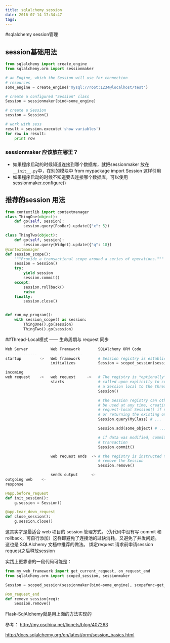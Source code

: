 ```yaml
---
title: sqlalchemy_session
date: 2016-07-14 17:34:47
tags:
---
```

#sqlalchemy session管理

## session基础用法
``` python
from sqlalchemy import create_engine
from sqlalchemy.orm import sessionmaker

# an Engine, which the Session will use for connection
# resources
some_engine = create_engine('mysql://root:1234@localhost/test')

# create a configured "Session" class
Session = sessionmaker(bind=some_engine)

# create a Session
session = Session()

# work with sess
result = session.execute('show variables')
for row in result:
    print row
```
### sessionmaker 应该放在哪里？
+ 如果程序启动的时候知道连接到哪个数据库，就把sessionmaker 放在 `__init__.py`中，在别的模块中 from mypackage import Session 这样引用
+ 如果程序启动的时候不知道要去连接哪个数据库，可以使用 sessionmaker.configure()


## 推荐的session 用法
``` python
from contextlib import contextmanager
class ThingOne(object):
    def go(self, session):
        session.query(FooBar).update({"x": 5})

class ThingTwo(object):
    def go(self, session):
        session.query(Widget).update({"q": 18})
@contextmanager
def session_scope():
    """Provide a transactional scope around a series of operations."""
    session = Session()
    try:
        yield session
        session.commit()
    except:
        session.rollback()
        raise
    finally:
        session.close()


def run_my_program():
    with session_scope() as session:
        ThingOne().go(session)
        ThingTwo().go(session)
```

##Thread-Local模式 —— 生命周期与 request 同步
``` python
Web Server          Web Framework        SQLAlchemy ORM Code
--------------      --------------       ------------------------------
startup        ->   Web framework        # Session registry is established
                    initializes          Session = scoped_session(sessionmaker())

incoming
web request    ->   web request     ->   # The registry is *optionally*
                    starts               # called upon explicitly to create
                                         # a Session local to the thread and/or request
                                         Session()

                                         # the Session registry can otherwise
                                         # be used at any time, creating the
                                         # request-local Session() if not present,
                                         # or returning the existing one
                                         Session.query(MyClass) # ...

                                         Session.add(some_object) # ...

                                         # if data was modified, commit the
                                         # transaction
                                         Session.commit()

                    web request ends  -> # the registry is instructed to
                                         # remove the Session
                                         Session.remove()

                    sends output      <-
outgoing web    <-
response
```
``` python
@app.before_request
def init_session():
    g.session = Session()

@app.tear_down_request
def close_session():
    g.session.close()
```
这其实才是最适合 web 项目的 session 管理方式。（伪代码中没有写 commit 和 rollback，可自行添加）这样即避免了连接池的过快消耗，又避免了并发问题。
这也是 SQLAlchemy 文档中推荐的做法。
绑定request 请求前申请session  request之后释放session

实践上更靠谱的一段代码可能是：
``` python
from my_web_framework import get_current_request, on_request_end
from sqlalchemy.orm import scoped_session, sessionmaker

Session = scoped_session(sessionmaker(bind=some_engine), scopefunc=get_current_request)

@on_request_end
def remove_session(req):
    Session.remove()
```
Flask-SqlAlchemy就是用上面的方法实现的












参考：
http://my.oschina.net/lionets/blog/407263

http://docs.sqlalchemy.org/en/latest/orm/session_basics.html

